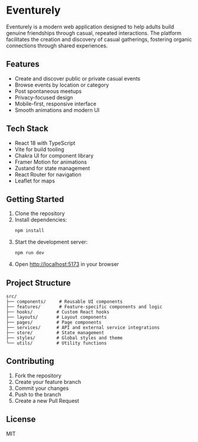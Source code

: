 # Eventurely

Eventurely is a modern web application designed to help adults build genuine friendships through casual, repeated interactions. The platform facilitates the creation and discovery of casual gatherings, fostering organic connections through shared experiences.

## Features

- Create and discover public or private casual events
- Browse events by location or category
- Post spontaneous meetups
- Privacy-focused design
- Mobile-first, responsive interface
- Smooth animations and modern UI

## Tech Stack

- React 18 with TypeScript
- Vite for build tooling
- Chakra UI for component library
- Framer Motion for animations
- Zustand for state management
- React Router for navigation
- Leaflet for maps

## Getting Started

1. Clone the repository
2. Install dependencies:
   ```bash
   npm install
   ```
3. Start the development server:
   ```bash
   npm run dev
   ```
4. Open [http://localhost:5173](http://localhost:5173) in your browser

## Project Structure

```
src/
├── components/     # Reusable UI components
├── features/       # Feature-specific components and logic
├── hooks/         # Custom React hooks
├── layouts/       # Layout components
├── pages/         # Page components
├── services/      # API and external service integrations
├── store/         # State management
├── styles/        # Global styles and theme
└── utils/         # Utility functions
```

## Contributing

1. Fork the repository
2. Create your feature branch
3. Commit your changes
4. Push to the branch
5. Create a new Pull Request

## License

MIT
